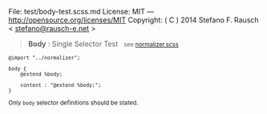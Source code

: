 File:      test/body-test.scss.md
License:   MIT — http://opensource.org/licenses/MIT
Copyright: ( C ) 2014 Stefano F. Rausch < stefano@rausch-e.net >

> **Body** : Single Selector Test  
> <small> see [normalizer.scss](../normalizer.scss.md) </smalll>

    @import "../normalizer";

    body {
        @extend %body;

        content : "@extend %body;";
    }

Only `body` selector definitions should be stated.
